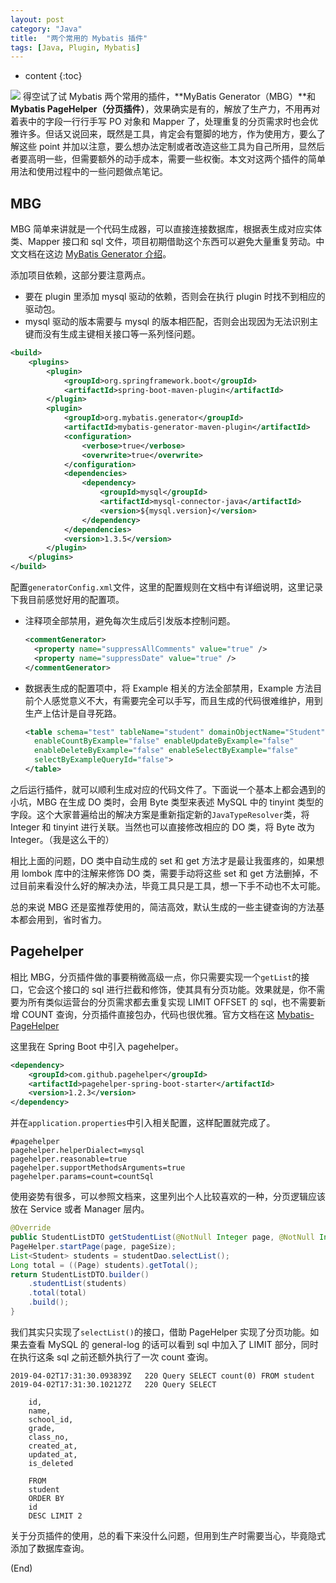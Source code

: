 ```yaml
---
layout: post
category: "Java"
title:  "两个常用的 Mybatis 插件"
tags: [Java, Plugin, Mybatis]
---
```


* content
{:toc}

![](https://picsum.photos/800/300/?image=296)
得空试了试 Mybatis 两个常用的插件，**MyBatis Generator（MBG）**和 **Mybatis PageHelper（分页插件）**，效果确实是有的，解放了生产力，不用再对着表中的字段一行行手写 PO 对象和 Mapper 了，处理重复的分页需求时也会优雅许多。但话又说回来，既然是工具，肯定会有蹩脚的地方，作为使用方，要么了解这些 point 并加以注意，要么想办法定制或者改造这些工具为自己所用，显然后者要高明一些，但需要额外的动手成本，需要一些权衡。本文对这两个插件的简单用法和使用过程中的一些问题做点笔记。





## MBG

MBG 简单来讲就是一个代码生成器，可以直接连接数据库，根据表生成对应实体类、Mapper 接口和 sql 文件，项目初期借助这个东西可以避免大量重复劳动。中文文档在这边 [MyBatis Generator 介绍](https://www.kancloud.cn/wizardforcel/java-opensource-doc/152983)。

添加项目依赖，这部分要注意两点。
- 要在 plugin 里添加 mysql 驱动的依赖，否则会在执行 plugin 时找不到相应的驱动包。
- mysql 驱动的版本需要与 mysql 的版本相匹配，否则会出现因为无法识别主键而没有生成主键相关接口等一系列怪问题。

```xml
<build>
    <plugins>
        <plugin>
            <groupId>org.springframework.boot</groupId>
            <artifactId>spring-boot-maven-plugin</artifactId>
        </plugin>
        <plugin>
            <groupId>org.mybatis.generator</groupId>
            <artifactId>mybatis-generator-maven-plugin</artifactId>
            <configuration>
                <verbose>true</verbose>
                <overwrite>true</overwrite>
            </configuration>
            <dependencies>
                <dependency>
                    <groupId>mysql</groupId>
                    <artifactId>mysql-connector-java</artifactId>
                    <version>${mysql.version}</version>
                </dependency>
            </dependencies>
            <version>1.3.5</version>
        </plugin>
    </plugins>
</build>
```

配置`generatorConfig.xml`文件，这里的配置规则在文档中有详细说明，这里记录下我目前感觉好用的配置项。
- 注释项全部禁用，避免每次生成后引发版本控制问题。
    ```xml
    <commentGenerator>
      <property name="suppressAllComments" value="true" />
      <property name="suppressDate" value="true" />
    </commentGenerator>
    ```
- 数据表生成的配置项中，将 Example 相关的方法全部禁用，Example 方法目前个人感觉意义不大，有需要完全可以手写，而且生成的代码很难维护，用到生产上估计是自寻死路。
    ```xml
    <table schema="test" tableName="student" domainObjectName="Student"
      enableCountByExample="false" enableUpdateByExample="false"
      enableDeleteByExample="false" enableSelectByExample="false"
      selectByExampleQueryId="false">
    </table>
    ```

之后运行插件，就可以顺利生成对应的代码文件了。下面说一个基本上都会遇到的小坑，MBG 在生成 DO 类时，会用 Byte 类型来表述 MySQL 中的 tinyint 类型的字段。这个大家普遍给出的解决方案是重新指定新的`JavaTypeResolver`类，将 Integer 和 tinyint 进行关联。当然也可以直接修改相应的 DO 类，将 Byte 改为 Integer。（我是这么干的）

相比上面的问题，DO 类中自动生成的 set 和 get 方法才是最让我蛋疼的，如果想用 lombok 库中的注解来修饰 DO 类，需要手动将这些 set 和 get 方法删掉，不过目前来看没什么好的解决办法，毕竟工具只是工具，想一下手不动也不太可能。

总的来说 MBG 还是蛮推荐使用的，简洁高效，默认生成的一些主键查询的方法基本都会用到，省时省力。

## Pagehelper

相比 MBG，分页插件做的事要稍微高级一点，你只需要实现一个`getList`的接口，它会这个接口的 sql 进行拦截和修饰，使其具有分页功能。效果就是，你不需要为所有类似运营台的分页需求都去重复实现 LIMIT OFFSET 的 sql，也不需要新增 COUNT 查询，分页插件直接包办，代码也很优雅。官方文档在这 [Mybatis-PageHelper](https://github.com/pagehelper/Mybatis-PageHelper/blob/master/wikis/en/HowToUse.md)

这里我在 Spring Boot 中引入 pagehelper。
```xml
<dependency>
    <groupId>com.github.pagehelper</groupId>
    <artifactId>pagehelper-spring-boot-starter</artifactId>
    <version>1.2.3</version>
</dependency>
```

并在`application.properties`中引入相关配置，这样配置就完成了。
```
#pagehelper
pagehelper.helperDialect=mysql
pagehelper.reasonable=true
pagehelper.supportMethodsArguments=true
pagehelper.params=count=countSql
```

使用姿势有很多，可以参照文档来，这里列出个人比较喜欢的一种，分页逻辑应该放在 Service 或者 Manager 层内。
```java
@Override
public StudentListDTO getStudentList(@NotNull Integer page, @NotNull Integer pageSize) {
PageHelper.startPage(page, pageSize);
List<Student> students = studentDao.selectList();
Long total = ((Page) students).getTotal();
return StudentListDTO.builder()
    .studentList(students)
    .total(total)
    .build();
}
```

我们其实只实现了`selectList()`的接口，借助 PageHelper 实现了分页功能。如果去查看 MySQL 的 general-log 的话可以看到 sql 中加入了 LIMIT 部分，同时在执行这条 sql 之前还额外执行了一次 count 查询。
```
2019-04-02T17:31:30.093839Z   220 Query SELECT count(0) FROM student
2019-04-02T17:31:30.102127Z   220 Query SELECT

    id,
    name,
    school_id,
    grade,
    class_no,
    created_at,
    updated_at,
    is_deleted

    FROM
    student
    ORDER BY
    id
    DESC LIMIT 2
```

关于分页插件的使用，总的看下来没什么问题，但用到生产时需要当心，毕竟隐式添加了数据库查询。

(End)
